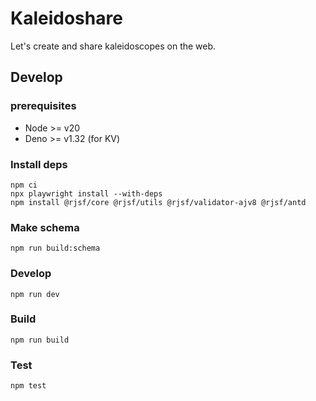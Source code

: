 # Kaleidoshare

Let's create and share kaleidoscopes on the web.

## Develop

### prerequisites

- Node >= v20
- Deno >= v1.32 (for KV)

### Install deps

```
npm ci
npx playwright install --with-deps
npm install @rjsf/core @rjsf/utils @rjsf/validator-ajv8 @rjsf/antd
```

### Make schema

```
npm run build:schema
```

### Develop

```
npm run dev
```

### Build

```
npm run build
```

### Test

```
npm test
```
